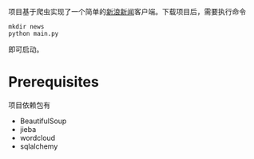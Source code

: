 项目基于爬虫实现了一个简单的[新浪新闻](https://news.sina.com.cn)客户端。下载项目后，需要执行命令

```shell
mkdir news
python main.py
```

即可启动。

# Prerequisites

项目依赖包有

- BeautifulSoup
- jieba
- wordcloud
- sqlalchemy

